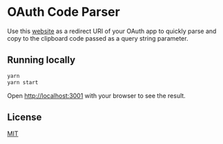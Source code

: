 # OAuth Code Parser

Use this [website](https://oauth-code-parser.vercel.app/) as a redirect URI of your OAuth app to quickly parse and copy to the clipboard code passed as a query string parameter.

## Running locally

```bash
yarn
yarn start
```

Open [http://localhost:3001](http://localhost:3001) with your browser to see the result.

## License

[MIT](https://choosealicense.com/licenses/mit/)
